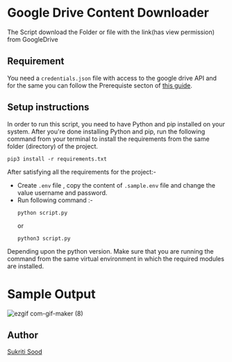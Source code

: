 # Google Drive Content Downloader

The Script download the Folder or file with the link(has view permission) from GoogleDrive

## Requirement

 You need a  ```credentials.json``` file with access to the google drive API
and for the same you can follow the Prerequiste secton of [this guide](https://developers.google.com/drive/api/v3/quickstart/python#prerequisites). 

## Setup instructions

In order to run this script, you need to have Python and pip installed on your system. After you're done installing Python and pip, run the following command from your terminal to install the requirements from the same folder (directory) of the project.

```
pip3 install -r requirements.txt
```

After satisfying all the requirements for the project:-

- Create `.env` file , copy the content of `.sample.env` file and change the value username and password. 
- Run following command :-
    ```
    python script.py
    ```
    or
    ```
    python3 script.py
    ```
Depending upon the python version. Make sure that you are running the command from the same virtual environment in which the required modules are installed.

# Sample Output

![ezgif com-gif-maker (8)](https://user-images.githubusercontent.com/55010599/128722934-91bec7f0-e981-49b8-9dab-14c8c8428899.gif)

## Author

[Sukriti Sood](https://github.com/Sukriti-sood)
